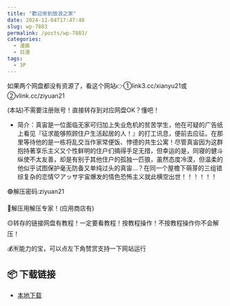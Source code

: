 ```yaml
---
title: "歡迎來到放浪之家"
date: 2024-12-04T17:47:40
slug: wp-7883
permalink: /posts/wp-7883/
categories:
  - 漫画
  - 日漫
tags:
  - 3P
---
```


如果两个网盘都没有资源了，看这个网站👉①link3.cc/xianyu21或②vlink.cc/ziyuan21

(本站)不需要注册账号！直接转存到对应网盘OK？懂吧！

*   简介：真宙是一位面临无家可归加上失业危机的贫苦学生，他在可疑的广告纸上看见『征求能够照顾住户生活起居的人！』的打工讯息，便前去应征。在那里等待他的是一栋将乱交当作家常便饭、悖德的共生公寓！尽管真宙因为这群抱持著享乐主义又个性鲜明的住户们搞得手足无措，但幸运的是，同寝的健斗纵使不太友善，却是有别于其他住户的孤独一匹狼，虽然态度冷漠，但温柔的他似乎试图保护毫无防备又单纯过头的真宙…？在同一个屋檐下萌芽的三组错综复杂的恋情♡アッサ宇宙爆发的情色恐怖主义就此横空出世！！！！！！

🟢解压密码:ziyuan21

🔵解压用解压专家！(应用商店有)

🟡转存的链接网盘有教程！一定要看教程！按教程操作！不按教程操作你不会解压！

💰🈶能力的宝，可以点左下角赞赏支持一下网站运行

## 📦 下载链接
- [本地下载](https://blziyuan21.com/pay-download/7883?key=07baf2be73&down_id=0)

